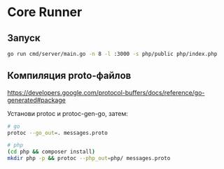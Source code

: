 # Core Runner

## Запуск

```sh
go run cmd/server/main.go -n 8 -l :3000 -s php/public php/index.php
```

## Компиляция proto-файлов

https://developers.google.com/protocol-buffers/docs/reference/go-generated#package

Установи protoc и protoc-gen-go, затем:

```sh
# go
protoc --go_out=. messages.proto
```

```sh
# php
(cd php && composer install)
mkdir php -p && protoc --php_out=php/ messages.proto
```
